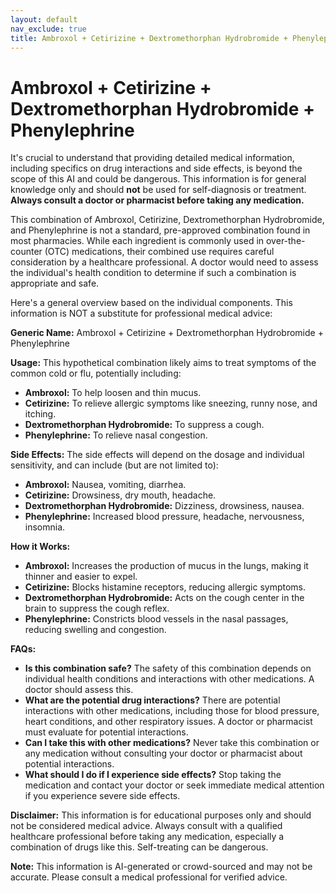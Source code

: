 ```yaml
---
layout: default
nav_exclude: true
title: Ambroxol + Cetirizine + Dextromethorphan Hydrobromide + Phenylephrine
---
```


# Ambroxol + Cetirizine + Dextromethorphan Hydrobromide + Phenylephrine

It's crucial to understand that providing detailed medical information, including specifics on drug interactions and side effects, is beyond the scope of this AI and could be dangerous.  This information is for general knowledge only and should **not** be used for self-diagnosis or treatment.  **Always consult a doctor or pharmacist before taking any medication.**

This combination of Ambroxol, Cetirizine, Dextromethorphan Hydrobromide, and Phenylephrine is not a standard, pre-approved combination found in most pharmacies. While each ingredient is commonly used in over-the-counter (OTC) medications, their combined use requires careful consideration by a healthcare professional.  A doctor would need to assess the individual's health condition to determine if such a combination is appropriate and safe.

Here's a general overview based on the individual components.  This information is NOT a substitute for professional medical advice:


**Generic Name:**  Ambroxol + Cetirizine + Dextromethorphan Hydrobromide + Phenylephrine


**Usage:** This hypothetical combination likely aims to treat symptoms of the common cold or flu, potentially including:

* **Ambroxol:**  To help loosen and thin mucus.
* **Cetirizine:** To relieve allergic symptoms like sneezing, runny nose, and itching.
* **Dextromethorphan Hydrobromide:** To suppress a cough.
* **Phenylephrine:** To relieve nasal congestion.


**Side Effects:**  The side effects will depend on the dosage and individual sensitivity, and can include (but are not limited to):

* **Ambroxol:** Nausea, vomiting, diarrhea.
* **Cetirizine:** Drowsiness, dry mouth, headache.
* **Dextromethorphan Hydrobromide:** Dizziness, drowsiness, nausea.
* **Phenylephrine:** Increased blood pressure, headache, nervousness, insomnia.


**How it Works:**

* **Ambroxol:** Increases the production of mucus in the lungs, making it thinner and easier to expel.
* **Cetirizine:** Blocks histamine receptors, reducing allergic symptoms.
* **Dextromethorphan Hydrobromide:** Acts on the cough center in the brain to suppress the cough reflex.
* **Phenylephrine:**  Constricts blood vessels in the nasal passages, reducing swelling and congestion.


**FAQs:**

* **Is this combination safe?**  The safety of this combination depends on individual health conditions and interactions with other medications.  A doctor should assess this.
* **What are the potential drug interactions?** There are potential interactions with other medications, including those for blood pressure, heart conditions, and other respiratory issues. A doctor or pharmacist must evaluate for potential interactions.
* **Can I take this with other medications?** Never take this combination or any medication without consulting your doctor or pharmacist about potential interactions.
* **What should I do if I experience side effects?** Stop taking the medication and contact your doctor or seek immediate medical attention if you experience severe side effects.

**Disclaimer:** This information is for educational purposes only and should not be considered medical advice. Always consult with a qualified healthcare professional before taking any medication, especially a combination of drugs like this.  Self-treating can be dangerous.


**Note:** This information is AI-generated or crowd-sourced and may not be accurate. Please consult a medical professional for verified advice.